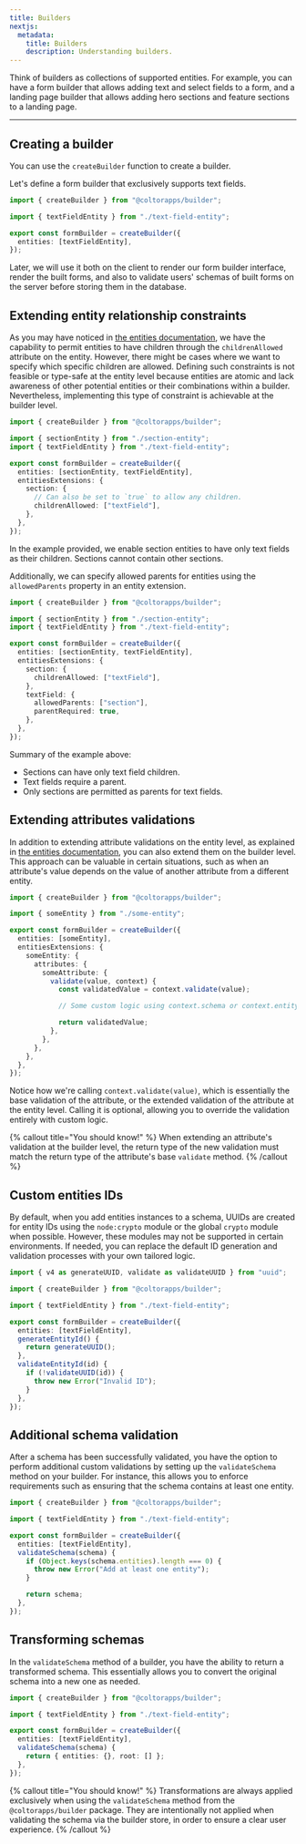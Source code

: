 ```yaml
---
title: Builders
nextjs:
  metadata:
    title: Builders
    description: Understanding builders.
---
```


Think of builders as collections of supported entities. For example, you can have a form builder that allows adding text and select fields to a form, and a landing page builder that allows adding hero sections and feature sections to a landing page.

---

## Creating a builder

You can use the `createBuilder` function to create a builder.

Let's define a form builder that exclusively supports text fields.

```typescript
import { createBuilder } from "@coltorapps/builder";

import { textFieldEntity } from "./text-field-entity";

export const formBuilder = createBuilder({
  entities: [textFieldEntity],
});
```

Later, we will use it both on the client to render our form builder interface, render the built forms, and also to validate users' schemas of built forms on the server before storing them in the database.

## Extending entity relationship constraints

As you may have noticed in [the entities documentation](/docs/entities#relationships-constraints), we have the capability to permit entities to have children through the `childrenAllowed` attribute on the entity. However, there might be cases where we want to specify which specific children are allowed. Defining such constraints is not feasible or type-safe at the entity level because entities are atomic and lack awareness of other potential entities or their combinations within a builder. Nevertheless, implementing this type of constraint is achievable at the builder level.

```typescript
import { createBuilder } from "@coltorapps/builder";

import { sectionEntity } from "./section-entity";
import { textFieldEntity } from "./text-field-entity";

export const formBuilder = createBuilder({
  entities: [sectionEntity, textFieldEntity],
  entitiesExtensions: {
    section: {
      // Can also be set to `true` to allow any children.
      childrenAllowed: ["textField"],
    },
  },
});
```

In the example provided, we enable section entities to have only text fields as their children. Sections cannot contain other sections.

Additionally, we can specify allowed parents for entities using the `allowedParents` property in an entity extension.

```typescript
import { createBuilder } from "@coltorapps/builder";

import { sectionEntity } from "./section-entity";
import { textFieldEntity } from "./text-field-entity";

export const formBuilder = createBuilder({
  entities: [sectionEntity, textFieldEntity],
  entitiesExtensions: {
    section: {
      childrenAllowed: ["textField"],
    },
    textField: {
      allowedParents: ["section"],
      parentRequired: true,
    },
  },
});
```

Summary of the example above:

- Sections can have only text field children.
- Text fields require a parent.
- Only sections are permitted as parents for text fields.

## Extending attributes validations

In addition to extending attribute validations on the entity level, as explained in [the entities documentation](/docs/entities#extending-attributes-validations), you can also extend them on the builder level. This approach can be valuable in certain situations, such as when an attribute's value depends on the value of another attribute from a different entity.

```typescript
import { createBuilder } from "@coltorapps/builder";

import { someEntity } from "./some-entity";

export const formBuilder = createBuilder({
  entities: [someEntity],
  entitiesExtensions: {
    someEntity: {
      attributes: {
        someAttribute: {
          validate(value, context) {
            const validatedValue = context.validate(value);

            // Some custom logic using context.schema or context.entity.

            return validatedValue;
          },
        },
      },
    },
  },
});
```

Notice how we're calling `context.validate(value)`, which is essentially the base validation of the attribute, or the extended validation of the attribute at the entity level. Calling it is optional, allowing you to override the validation entirely with custom logic.

{% callout title="You should know!" %}
When extending an attribute's validation at the builder level, the return type of the new validation must match the return type of the attribute's base `validate` method.
{% /callout %}

## Custom entities IDs

By default, when you add entities instances to a schema, UUIDs are created for entity IDs using the `node:crypto` module or the global `crypto` module when possible. However, these modules may not be supported in certain environments. If needed, you can replace the default ID generation and validation processes with your own tailored logic.

```typescript
import { v4 as generateUUID, validate as validateUUID } from "uuid";

import { createBuilder } from "@coltorapps/builder";

import { textFieldEntity } from "./text-field-entity";

export const formBuilder = createBuilder({
  entities: [textFieldEntity],
  generateEntityId() {
    return generateUUID();
  },
  validateEntityId(id) {
    if (!validateUUID(id)) {
      throw new Error("Invalid ID");
    }
  },
});
```

## Additional schema validation

After a schema has been successfully validated, you have the option to perform additional custom validations by setting up the `validateSchema` method on your builder. For instance, this allows you to enforce requirements such as ensuring that the schema contains at least one entity.

```typescript
import { createBuilder } from "@coltorapps/builder";

import { textFieldEntity } from "./text-field-entity";

export const formBuilder = createBuilder({
  entities: [textFieldEntity],
  validateSchema(schema) {
    if (Object.keys(schema.entities).length === 0) {
      throw new Error("Add at least one entity");
    }

    return schema;
  },
});
```

## Transforming schemas

In the `validateSchema` method of a builder, you have the ability to return a transformed schema. This essentially allows you to convert the original schema into a new one as needed.

```typescript
import { createBuilder } from "@coltorapps/builder";

import { textFieldEntity } from "./text-field-entity";

export const formBuilder = createBuilder({
  entities: [textFieldEntity],
  validateSchema(schema) {
    return { entities: {}, root: [] };
  },
});
```

{% callout title="You should know!" %}
Transformations are always applied exclusively when using the `validateSchema` method from the `@coltorapps/builder` package. They are intentionally not applied when validating the schema via the builder store, in order to ensure a clear user experience.
{% /callout %}
